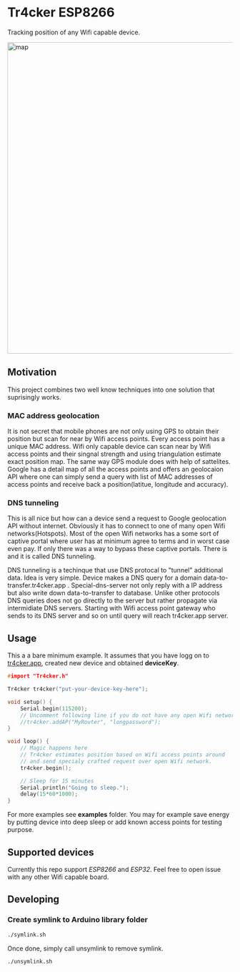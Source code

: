 # Tr4cker ESP8266

Tracking position of any Wifi capable device.

<img width="697" alt="map" src="https://user-images.githubusercontent.com/281281/78156218-c6c7d200-743e-11ea-80fc-2c969a0e954f.png">

## Motivation

This project combines two well know techniques into one solution that suprisingly works.



### MAC address geolocation

It is not secret that mobile phones are not only using GPS to obtain their position but scan for near by Wifi access points. Every access point has a unique MAC address. Wifi only capable device can scan near by Wifi access points and their singnal strength and using triangulation estimate exact position map. The same way GPS module does with help of sattelites. Google has a detail map of all the access points and offers an geolocaion API where one can simply send a query with list of MAC addresses of access points and receive back a position(latitue, longitude and accuracy).

### DNS tunneling

This is all nice but how can a device send a request to Google geolocation API without internet. Obviously it has to connect to one of many open Wifi networks(Hotspots). Most of the open Wifi networks has a some sort of captive portal where user has at minimum agree to terms and in worst case even pay. If only there was a way to bypass these captive portals. There is and it is called DNS tunneling.

DNS tunneling is a techinque that use DNS protocal to "tunnel" additional data. Idea is very simple. Device makes a DNS query for a domain data-to-transfer.tr4cker.app . Special-dns-server not only reply with a IP address but also write down data-to-transfer to database. Unlike other protocols DNS queries does not go directly to the server but rather propagate via intermidiate DNS servers. Starting with Wifi access point gateway who sends to its DNS server and so on until query will reach tr4cker.app server.

## Usage

This a a bare minimum example. It assumes that you have logg on to [tr4cker.app](https://tr4cker.app), created new device and obtained **deviceKey**.

```cpp
#import "Tr4cker.h"

Tr4cker tr4cker("put-your-device-key-here");

void setup() {
    Serial.begin(115200);
    // Uncomment following line if you do not have any open Wifi networks near by
    //tr4cker.addAP("MyRouter", "longpassword");
}

void loop() {
    // Magic happens here
    // Tr4cker estimates position based on Wifi access points around
    // and send specialy crafted request over open Wifi network.
    tr4cker.begin();

    // Sleep for 15 minutes
    Serial.println("Going to sleep.");
    delay(15*60*1000);
}
```

For more examples see **examples** folder. You may for example save energy by putting device into deep sleep or add known access points for testing purpose.

## Supported devices

Currently this repo support _ESP8266_ and _ESP32_. Feel free to open issue with any other Wifi capable board.

## Developing

### Create symlink to Arduino library folder

```sh
./symlink.sh
```

Once done, simply call unsymlink to remove symlink.

```sh
./unsymlink.sh
```
